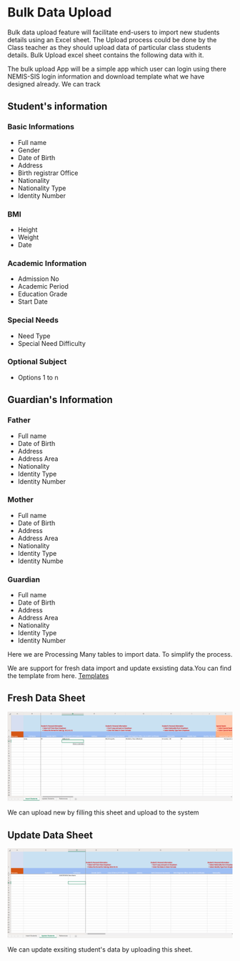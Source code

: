 # Bulk Data Upload

Bulk data upload feature will facilitate end-users to import new students details using an Excel sheet. The Upload process could be done by the Class teacher as they should upload data of particular class students details. Bulk Upload excel sheet contains the following data with it.

The bulk upload App will be a simple app which user can login using there NEMIS-SIS login information and download template what we have designed already.  We can track 

## Student's information
 
### Basic Informations

  * Full name
  * Gender
  * Date of Birth
  * Address 
  * Birth registrar Office
  * Nationality
  * Nationality Type
  * Identity  Number
  
### BMI

  * Height
  * Weight
  * Date
  
### Academic Information
 
 * Admission No
 * Academic Period
 * Education Grade
 * Start Date

### Special Needs
 
 * Need Type
 * Special Need Difficulty

### Optional Subject
  
  * Options 1 to n

## Guardian's Information

### Father
  * Full name
  * Date of Birth
  * Address
  * Address Area
  * Nationality
  * Identity Type
  * Identity Number

### Mother

  * Full name
  * Date of Birth
  * Address
  * Address Area
  * Nationality
  * Identity Type
  * Identity Numbe
  
### Guardian
  
  * Full name
  * Date of Birth
  * Address
  * Address Area
  * Nationality
  * Identity Type
  * Identity Number


Here we are Processing Many tables to import data. To simplify the process.


We are support for fresh data import and update exsisting data.You can find the template from here. [Templates](https://onedrive.live.com/download?resid=367F7CD71188D7DA%211012&authkey=%21AL4A-jLv8V-fhEI&em=2&wdAllowInteractivity=False&wdHideGridlines=True&wdHideHeaders=True&wdDownloadButton=True&wdInConfigurator=True)


## Fresh Data Sheet
![Fresh Data Sheet](images/sheet_2.png)

We can upload new by filling this sheet and upload to the system

## Update Data Sheet
![Update Data Sheet](images/sheet_1.png)

We can update exsiting student's data by uploading this sheet.

